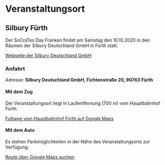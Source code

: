 # Veranstaltungsort

## Silbury Fürth

Der SoCraTes Day Franken findet am Samstag den 10.10.2020 in den Räumen der Silbury Deutschland GmbH in Fürth statt.

<a href="https://www.silbury.com/" target="_blank">Webseite der Silbury Deutschland GmbH</a>

### Anfahrt

Adresse: **Silbury Deutschland GmbH, Fichtenstraße 20, 90763 Fürth**

#### Mit dem Zug

Der Veranstaltungsort liegt in Laufentfernung (700 m) vom Hauptbahnhof Fürth.

<a href="https://www.google.de/maps/dir/F%C3%BCrth+(Bay)+Hbf,+F%C3%BCrth/Silbury+Deutschland+GmbH,+Fichtenstra%C3%9Fe+20,+90763+F%C3%BCrth/@49.4689443,10.9861449,17z/am=t/data=!4m14!4m13!1m5!1m1!1s0x479f55c0b4c1c2bb:0x68ec217b29d86d92!2m2!1d10.990158!2d49.4700715!1m5!1m1!1s0x479f55c9fbb4824d:0xa36d177d25803816!2m2!1d10.9853405!2d49.4668114!3e2" target="_blank">Fußweg vom Hauptbahnhof Fürth auf Google Maps</a>

#### Mit dem Auto

Es stehen Parkmöglichkeiten in der Nähe des Veranstaltungsorts zur Verfügung.

<a href="https://www.google.de/maps/dir//Silbury+Deutschland+GmbH,+Fichtenstra%C3%9Fe+20,+90763+F%C3%BCrth/@49.4669018,10.9153008,12z/data=!4m9!4m8!1m0!1m5!1m1!1s0x479f55c9fbb4824d:0xa36d177d25803816!2m2!1d10.9853405!2d49.4668114!3e0" target="_blank">Route über Google Maps suchen</a>
